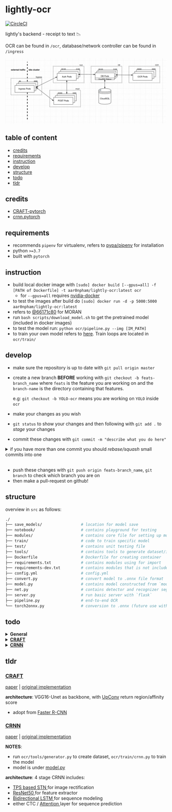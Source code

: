 # lightly-ocr

[![CircleCI](https://circleci.com/gh/aar0npham/lightly-ocr/tree/master.svg?style=svg)](https://circleci.com/gh/aar0npham/lightly-ocr/tree/master)

lightly's backend - receipt to text :chart_with_downwards_trend:

OCR can be found in `/ocr`, database/network controller can be found in `/ingress`

![architecture.png](architecture.png)

## table of content
* [credits](#credits)
* [requirements](#requirements)
* [instruction](#instruction)
* [develop](#develop)
* [structure](#structure)
* [todo](#todo)
* [tldr](#tldr)

## credits
* [CRAFT-pytorch](https://github.com/clovaai/CRAFT-pytorch)
* [crnn.pytorch](https://github.com/meijieru/crnn.pytorch)

## requirements
- recommends `pipenv` for virtualenv, refers to [pypa/pipenv](https://github.com/pypa/pipenv) for installation
- python `>=3.7`
- built with `pytorch`

## instruction
- build local docker image with `[sudo] docker build [--gpus=all] -f [PATH of Dockerfile] -t aar0npham/lightly-ocr:latest ocr`
  - for `--gpus=all` requires [nvidia-docker](https://github.com/NVIDIA/nvidia-docker)
- to test the images after build do `[sudo] docker run -d -p 5000:5000 aar0npham/lightly-ocr:latest`
- refers to [@66171c80](https://github.com/aar0npham/lightly-ocr/tree/66171c80586537ae915938b2e92eb83c474cda79) for MORAN
- run `bash scripts/download_model.sh` to get the pretrained model (included in docker images)
- to test the model run: `python ocr/pipeline.py --img [IM_PATH]`
- to train your own model refers to [here](#tldr). Train loops are located in `ocr/train/`

## develop
- make sure the repository is up to date with `git pull origin master`
- create a new branch __BEFORE__ working with `git checkout -b feats-branch_name` where `feats` is the feature you are working on and the `branch-name` is the directory containing that features.

  e.g: `git checkout -b YOLO-ocr` means you are working on `YOLO` inside `ocr`
- make your changes as you wish
- `git status` to show your changes and then following with `git add .` to _stage_ your changes
- commit these changes with `git commit -m "describe what you do here"`

<details>
  <summary>if you have more than one commit you should <i>rebase/squash</i> small commits into one</summary>

  - `git status` to show the amount of your changes comparing to _HEAD_:

    `Your branch is ahead of 'origin/master' by n commit.` where `n` is the number of your commit
  - `git rebase -i HEAD~n` to changes commit, __REMEMBER__ `-i`
  - Once you enter the interactive shell `pick` your first commit and `squash` all the following commits after that
  - after saving and exits edit your commit message once the new windows open describe what you did
  - more information [here](https://git-scm.com/docs/git-rebase)

</details></br>

- push these changes with `git push origin feats-branch_name`, `git branch` to check which branch you are on
- then make a pull-request on github!

## structure
overview in `src` as follows:
```bash
./
├── save_models/                 # location for model save
├── notebook/                    # contains playground for testing
├── modules/                     # contains core file for setting up models
├── train/                       # code to train specific model
├── test/                        # contains unit testing file
├── tools/                       # contains tools to generate dataset/image processing etc.
├── Dockerfile                   # Dockerfile for creating container
├── requirements.txt             # contains modules using for import
├── requirements-dev.txt         # contains modules that is not included in the docker container
├── config.yml                   # config.yml
├── convert.py                   # convert model to .onnx file format
├── model.py                     # contains model constructed from `modules`
├── net.py                       # contains detector and recognizer segment of OCR
├── server.py                    # run basic server with `flask`
├── pipeline.py                  # end-to-end OCR
└── torch2onnx.py                # conversion to .onnx (future use with onnx.js) _WIP_
```

## todo
<details>
<summary>
<b>General</b>
</summary>

* [ ] improve runtime (concurrency)
* [ ] define type for python function
* [ ] custom ops for `torch.nn.functional.grid_sample`, refers to this [issues](https://github.com/onnx/onnx/issues/654). Notes and fixes are in [here](ocr/torch2onnx.py)
* [x] ~~[ingress](ingress/) controller~~
* [x] ~~rename state dict~~
* [x] ~~→ fixes CircleCI config~~
* [x] ~~add docstring, fixes `too-many-locals`~~
* [x] ~~updates save weight to google drive (for local testing)~~
* [x] ~~complete `__init__.py`~~
* [x] ~~added Dockerfile/CircleCI~~

</details>

<details>
<summary>
<a href="ocr/model.py#L9"><b>CRAFT</b></a>
</summary>

  * [ ] add `unit_test`
  * [ ] includes training loop (_under construction_)
</details>

<details>
<summary>
<a href="ocr/model.py#L64"><b>CRNN</b></a>
</summary>

  * [ ] add `unit_test`
  * [ ] ~~process ICDAR2019 for eval sets in conjunction with MJSynth val data ⇒ reduce biases~~ 
  * [x] ~~fixes `batch_first` for AttentionCell in [sequence.py](ocr/modules/sequence.py)~~
  * [x] ~~transfer trained weight to fit with the model~~
  * [x] ~~fix image padding issues with [eval.py](ocr/recognizer/CRNN/tools/eval.py)~~
  * [x] ~~creates a general dataset and generator function for both reconition model~~
  * [x] ~~database parsing for training loop~~
  * [x] ~~__FIXME__: gradient vanishing when training~~
  * [x] ~~generates logs for each training session~~
  * [x] ~~add options for continue training~~
  * [x] ~~modules incompatible shapes~~
  * [x] ~~create lmdb as dataset~~
  * [x] ~~added [generator.py](ocr/recognizer/CRNN/tools/generator.py) to generate lmdb~~
  * [x] ~~merges valuation_fn into [train.py](ocr/recognizer/CRNN/train.py#L136)~~
</details>

## tldr

### [CRAFT](ocr/net.py#L55)
[paper](https://arxiv.org/pdf/1904.01941.pdf) | [original implementation](https://github.com/clovaai/CRAFT-pytorch)

__architecture__: VGG16-Unet as backbone, with [UpConv](ocr/modules/vgg_bn.py#L23) return region/affinity score
* adopt from [ Faster R-CNN ](https://arxiv.org/pdf/1506.01497.pdf)

### [CRNN](ocr/net.py#L211)
[paper](https://arxiv.org/pdf/1507.05717.pdf) | [original implementation](https://github.com/bgshih/crnn)

__NOTES__:
* run `ocr/tools/generator.py` to create dataset, `ocr/train/crnn.py` to train the model
* model is under [model.py](ocr/model.py)

__architecture__: 4 stage CRNN includes:
  * [ TPS based STN ](ocr/modules/TPS_STN.py) for image rectification
  * [ ResNet50 ](ocr/modules/resnet50v1.py) for feature extractor
  * [ Bidirectional LSTM ](ocr/modules/biLSTM.py) for sequence modeling
  * either CTC / [ Attention ](ocr/modules/attention.py) layer for sequence prediction
